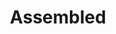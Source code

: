 ---
codehost: https://github.com/js-cookie/js-cookie
facebook: https://facebook.com/assembledhq
linkedin: https://linkedin.com/company/assembledhq
logohandle: assembled
sort: assembled
title: Assembled
twitter: https://x.com/assembledhq
website: https://www.assembled.com/
youtube: https://youtube.com/channel/UC81Or7mQ_NOojL1jPCJU9OA
---